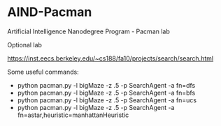 # AIND-Pacman
Artificial Intelligence Nanodegree Program - Pacman lab

Optional lab

https://inst.eecs.berkeley.edu/~cs188/fa10/projects/search/search.html


Some useful commands:
*  python pacman.py -l bigMaze -z .5 -p SearchAgent -a fn=dfs
*  python pacman.py -l bigMaze -z .5 -p SearchAgent -a fn=bfs
*  python pacman.py -l bigMaze -z .5 -p SearchAgent -a fn=ucs
*  python pacman.py -l bigMaze -z .5 -p SearchAgent -a fn=astar,heuristic=manhattanHeuristic 
